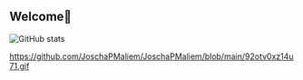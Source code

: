 ## Welcome🦙

![GitHub stats](https://github-readme-stats.vercel.app/api?username=JoschaPMaliem&show_icons=true&theme=cobalt)

https://github.com/JoschaPMaliem/JoschaPMaliem/blob/main/92otv0xz14u71.gif
<!--
**JoschaPMaliem/JoschaPMaliem** is a ✨ _special_ ✨ repository because its `README.md` (this file) appears on your GitHub profile.

Here are some ideas to get you started:

- 🔭 I’m currently working on ...
- 🌱 I’m currently learning ...
- 👯 I’m looking to collaborate on ...
- 🤔 I’m looking for help with ...
- 💬 Ask me about ...
- 📫 How to reach me: ...
- 😄 Pronouns: ...
- ⚡ Fun fact: ...
-->
